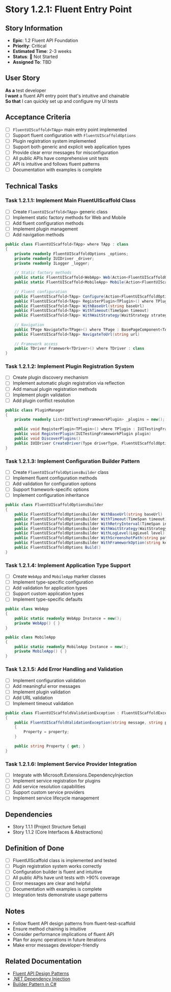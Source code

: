 # Story 1.2.1: Fluent Entry Point

## Story Information
- **Epic**: 1.2 Fluent API Foundation
- **Priority**: Critical
- **Estimated Time**: 2-3 weeks
- **Status**: 🔴 Not Started
- **Assigned To**: TBD

## User Story
**As a** test developer  
**I want** a fluent API entry point that's intuitive and chainable  
**So that** I can quickly set up and configure my UI tests

## Acceptance Criteria
- [ ] `FluentUIScaffold<TApp>` main entry point implemented
- [ ] Support fluent configuration with `FluentUIScaffoldOptions`
- [ ] Plugin registration system implemented
- [ ] Support both generic and explicit web application types
- [ ] Provide clear error messages for misconfiguration
- [ ] All public APIs have comprehensive unit tests
- [ ] API is intuitive and follows fluent patterns
- [ ] Documentation with examples is complete

## Technical Tasks

### Task 1.2.1.1: Implement Main FluentUIScaffold Class
- [ ] Create `FluentUIScaffold<TApp>` generic class
- [ ] Implement static factory methods for Web and Mobile
- [ ] Add fluent configuration methods
- [ ] Implement plugin management
- [ ] Add navigation methods

```csharp
public class FluentUIScaffold<TApp> where TApp : class
{
    private readonly FluentUIScaffoldOptions _options;
    private readonly IUIDriver _driver;
    private readonly ILogger _logger;
    
    // Static factory methods
    public static FluentUIScaffold<WebApp> Web(Action<FluentUIScaffoldOptions> configureOptions = null)
    public static FluentUIScaffold<MobileApp> Mobile(Action<FluentUIScaffoldOptions> configureOptions = null)
    
    // Fluent configuration
    public FluentUIScaffold<TApp> Configure(Action<FluentUIScaffoldOptions> configureOptions)
    public FluentUIScaffold<TApp> RegisterPlugin<TPlugin>() where TPlugin : IUITestingFrameworkPlugin
    public FluentUIScaffold<TApp> WithBaseUrl(string baseUrl)
    public FluentUIScaffold<TApp> WithTimeout(TimeSpan timeout)
    public FluentUIScaffold<TApp> WithWaitStrategy(WaitStrategy strategy)
    
    // Navigation
    public TPage NavigateTo<TPage>() where TPage : BasePageComponent<TApp>
    public FluentUIScaffold<TApp> NavigateToUrl(string url)
    
    // Framework access
    public TDriver Framework<TDriver>() where TDriver : class
}
```

### Task 1.2.1.2: Implement Plugin Registration System
- [ ] Create plugin discovery mechanism
- [ ] Implement automatic plugin registration via reflection
- [ ] Add manual plugin registration methods
- [ ] Implement plugin validation
- [ ] Add plugin conflict resolution

```csharp
public class PluginManager
{
    private readonly List<IUITestingFrameworkPlugin> _plugins = new();
    
    public void RegisterPlugin<TPlugin>() where TPlugin : IUITestingFrameworkPlugin
    public void RegisterPlugin(IUITestingFrameworkPlugin plugin)
    public void DiscoverPlugins()
    public IUIDriver CreateDriver(Type driverType, FluentUIScaffoldOptions options)
}
```

### Task 1.2.1.3: Implement Configuration Builder Pattern
- [ ] Create `FluentUIScaffoldOptionsBuilder` class
- [ ] Implement fluent configuration methods
- [ ] Add validation for configuration options
- [ ] Support framework-specific options
- [ ] Implement configuration inheritance

```csharp
public class FluentUIScaffoldOptionsBuilder
{
    public FluentUIScaffoldOptionsBuilder WithBaseUrl(string baseUrl)
    public FluentUIScaffoldOptionsBuilder WithTimeout(TimeSpan timeout)
    public FluentUIScaffoldOptionsBuilder WithRetryInterval(TimeSpan interval)
    public FluentUIScaffoldOptionsBuilder WithWaitStrategy(WaitStrategy strategy)
    public FluentUIScaffoldOptionsBuilder WithLogLevel(LogLevel level)
    public FluentUIScaffoldOptionsBuilder WithScreenshotPath(string path)
    public FluentUIScaffoldOptionsBuilder WithFrameworkOption(string key, object value)
    public FluentUIScaffoldOptions Build()
}
```

### Task 1.2.1.4: Implement Application Type Support
- [ ] Create `WebApp` and `MobileApp` marker classes
- [ ] Implement type-specific configuration
- [ ] Add validation for application types
- [ ] Support custom application types
- [ ] Implement type-specific defaults

```csharp
public class WebApp
{
    public static readonly WebApp Instance = new();
    private WebApp() { }
}

public class MobileApp
{
    public static readonly MobileApp Instance = new();
    private MobileApp() { }
}
```

### Task 1.2.1.5: Add Error Handling and Validation
- [ ] Implement configuration validation
- [ ] Add meaningful error messages
- [ ] Implement plugin validation
- [ ] Add URL validation
- [ ] Implement timeout validation

```csharp
public class FluentUIScaffoldValidationException : FluentUIScaffoldException
{
    public FluentUIScaffoldValidationException(string message, string property) : base(message)
    {
        Property = property;
    }
    
    public string Property { get; }
}
```

### Task 1.2.1.6: Implement Service Provider Integration
- [ ] Integrate with Microsoft.Extensions.DependencyInjection
- [ ] Implement service registration for plugins
- [ ] Add service resolution capabilities
- [ ] Support custom service providers
- [ ] Implement service lifecycle management

## Dependencies
- Story 1.1.1 (Project Structure Setup)
- Story 1.1.2 (Core Interfaces & Abstractions)

## Definition of Done
- [ ] FluentUIScaffold class is implemented and tested
- [ ] Plugin registration system works correctly
- [ ] Configuration builder is fluent and intuitive
- [ ] All public APIs have unit tests with >90% coverage
- [ ] Error messages are clear and helpful
- [ ] Documentation with examples is complete
- [ ] Integration tests demonstrate usage patterns

## Notes
- Follow fluent API design patterns from fluent-test-scaffold
- Ensure method chaining is intuitive
- Consider performance implications of fluent API
- Plan for async operations in future iterations
- Make error messages developer-friendly

## Related Documentation
- [Fluent API Design Patterns](https://github.com/rburnham52/fluent-test-scaffold)
- [.NET Dependency Injection](https://docs.microsoft.com/en-us/dotnet/core/extensions/dependency-injection)
- [Builder Pattern in C#](https://docs.microsoft.com/en-us/dotnet/standard/modern-web-apps-azure-architecture/architectural-principles#the-builder-pattern) 